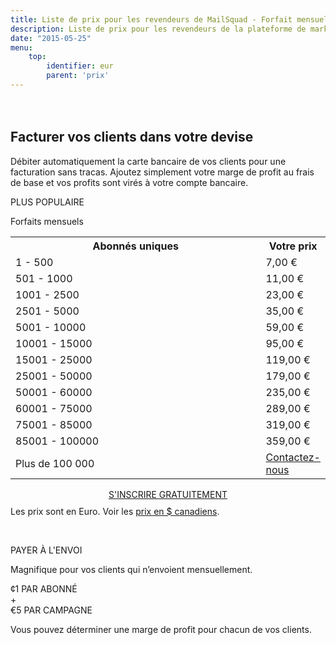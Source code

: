 ```yaml
---
title: Liste de prix pour les revendeurs de MailSquad - Forfait mensuel illimité ou paiement par envoi CAD
description: Liste de prix pour les revendeurs de la plateforme de marketing courriel en marque blanche MailSquad.
date: "2015-05-25"
menu:
    top:
        identifier: eur
        parent: 'prix'
---
```

<section class="price-2" style="padding-top:20px;">
        <div class="container">
            <div class="row">
                <div class="col-sm-12 ">
                    <h1>Facturer vos clients dans votre devise</h1>
                    <p class="lead">Débiter automatiquement la carte bancaire de vos clients pour une facturation sans tracas. Ajoutez simplement votre marge de profit au frais de base et vos profits sont virés à votre compte bancaire.</p>
                </div>
            </div>
        </div>
        <div class="container pricing">
            <div class="plans">
                <div class="plan">
                    <div class="top"><p>PLUS POPULAIRE</p></div>
                    <div class="title">
                        Forfaits mensuels
                        <table class="pricing-table">
                                <col width="80%">
                                <col width="20%">
                                <tr>
                                    <th>Abonnés uniques</th>
                                    <th>Votre prix</th>
                                </tr>
                                <tr>
                                    <td>1 - 500</td>
                                    <td>7,00 &euro;</td>
                                </tr>
                                <tr>
                                    <td>501 - 1000</td>
                                    <td>11,00 &euro;</td>
                                </tr>
                                <tr>
                                    <td>1001 - 2500</td>
                                    <td>23,00 &euro;</td>
                                </tr>
                                <tr>
                                    <td>2501 - 5000</td>
                                    <td>35,00 &euro;</td>
                                </tr>
                                <tr>
                                    <td>5001 - 10000</td>
                                    <td>59,00 &euro;</td>
                                </tr>
                                <tr>
                                    <td>10001 - 15000</td>
                                    <td>95,00 &euro;</td>
                                </tr>
                                <tr>
                                    <td>15001 - 25000</td>
                                    <td>119,00 &euro;</td>
                                </tr>
                                <tr>
                                    <td>25001 - 50000</td>
                                    <td>179,00 &euro;</td>
                                </tr>
                                <tr>
                                    <td>50001 - 60000</td>
                                    <td>235,00 &euro;</td>
                                </tr>
                                <tr>
                                    <td>60001 - 75000</td>
                                    <td>289,00 &euro;</td>
                                </tr>
                                <tr>
                                    <td>75001 - 85000</td>
                                    <td>319,00 &euro;</td>
                                </tr>
                                <tr>
                                    <td>85001 - 100000</td>
                                    <td>359,00 &euro;</td>
                                </tr>
                                 <tr>
                                    <td>Plus de 100 000</td>
                                    <td colspan="3"><a href="/fr/contact/">Contactez-nous</a></td>
                                </tr>             
                            </table>
                            <div class="btns" style="margin-top: 15px;text-align:center;">
                                <a class="btn btn-primary" href="https://app.mailsquad.com/login/signup?lang=fr">
                                    <span>S'INSCRIRE GRATUITEMENT</span>
                                </a>
                            </div>
                    </div>
                    <div style="margin-top:10px">Les prix sont en Euro. Voir les <a href="/fr/prix/cad/">prix en $ canadiens</a>.</div>
                </div>
                <div class="plan">
                    <div class="top"><p>&nbsp;</p></div>
                    <div class="title">
                        PAYER À L'ENVOI
                        <p>Magnifique pour vos clients qui n’envoient mensuellement.</p>
                        <div class="price">
                            <div class="persubscriber">
                                <span class="currency">&cent;</span>1
                                <span class="period">PAR ABONNÉ</span>
                            </div>
                            <div style="width:10%;">+</div>
                            <div class="percampaign">
                                <span class="currency">&euro;</span>5
                                <span class="period">PAR CAMPAGNE</span>
                            </div>
                        </div>
                        <p>Vous pouvez déterminer une marge de profit pour chacun de vos clients.</p>
                    </div>
                </div>
            </div>
        </div>
    </section>